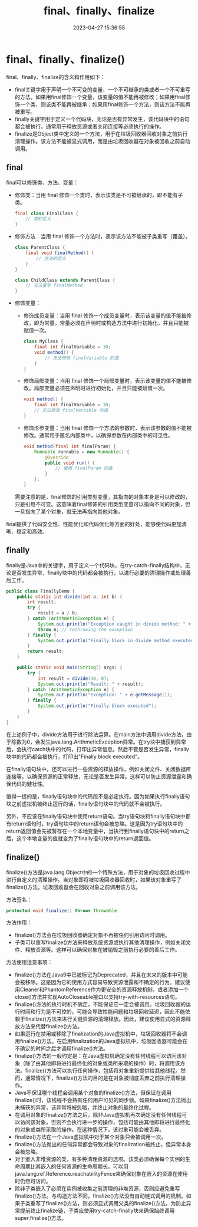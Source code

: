 ﻿---
title: final、finally、finalize
date: 2023-04-27 15:36:55
summary: 本文分享Java基础语法中的final、finally、finalize的区别。
tags:
- Java
categories:
- Java
---

# final、finally、finalize()

final、finally、finalize的含义和作用如下：
- final关键字用于声明一个不可变的变量、一个不可继承的类或者一个不可重写的方法。如果用final修饰一个变量，该变量的值不能再被修改；如果用final修饰一个类，则该类不能再被继承；如果用final修饰一个方法，则该方法不能再被重写。
- finally关键字用于定义一个代码块，无论是否有异常发生，该代码块中的语句都会被执行。通常用于释放资源或者关闭连接等必须执行的操作。
- finalize是Object类中定义的一个方法，用于在垃圾回收器回收对象之前执行清理操作。该方法不能被显式调用，而是由垃圾回收器在对象被回收之前自动调用。

## final

final可以修饰类、方法、变量：
- 修饰类：当用 final 修饰一个类时，表示该类是不可被继承的，即不能有子类。
    ```java
    final class FinalClass {
        // 类的定义
    }
    ```
- 修饰方法：当用 final 修饰一个方法时，表示该方法不能被子类重写（覆盖）。
    ```java
    class ParentClass {
        final void finalMethod() {
            // 方法的定义
        }
    }

    class ChildClass extends ParentClass {
        // 无法重写 finalMethod
    }
    ```
- 修饰变量：
    - 修饰成员变量：当用 final 修饰一个成员变量时，表示该变量的值不能被修改，即为常量。常量必须在声明时或构造方法中进行初始化，并且只能被赋值一次。
        ```java
        class MyClass {
            final int finalVariable = 10;
            void method() {
                // 无法修改 finalVariable 的值
            }
        }
        ```
    - 修饰局部变量：当用 final 修饰一个局部变量时，表示该变量的值不能被修改。局部变量必须在声明时进行初始化，并且只能被赋值一次。
        ```java
        void method() {
            final int finalVariable = 10;
            // 无法修改 finalVariable 的值
        }
        ```

    - 修饰形参变量：当用 final 修饰一个方法的参数时，表示该参数的值不能被修改。通常用于匿名内部类中，以确保参数在内部类中的可见性。
        ```java
        void method(final int finalParam) {
            Runnable runnable = new Runnable() {
                @Override
                public void run() {
                    // 使用 finalParam 的值
                }
            };
        }
        ```
    需要注意的是，final修饰的引用类型变量，其指向的对象本身是可以修改的，只是引用不可变。这意味着final修饰的引用类型变量可以指向不同的对象，但一旦指向了某个对象，就无法再指向其他对象。

final提供了代码安全性、性能优化和代码优化等方面的好处，能够使代码更加清晰、稳定和高效。

## finally

finally是Java中的关键字，用于定义一个代码块，在try-catch-finally结构中，无论是否发生异常，finally块中的代码都会被执行，以进行必要的清理操作或处理善后工作。

```java
public class FinallyDemo {
    public static int divide(int a, int b) {
        int result;
        try {
            result = a / b;
        } catch (ArithmeticException e) {
            System.out.println("Exception caught in divide method: " + e.getMessage());
            throw e; // rethrowing the exception
        } finally {
            System.out.println("Finally block in divide method executed");
        }
        return result;
    }

    public static void main(String[] args) {
        try {
            int result = divide(10, 0);
            System.out.println("Result: " + result);
        } catch (ArithmeticException e) {
            System.out.println("Exception: " + e.getMessage());
        } finally {
            System.out.println("Finally block executed");
        }
    }
}
```

在上述例子中，divide方法用于进行除法运算。在main方法中调用divide方法，由于除数为0，会发生java.lang.ArithmeticException异常。在try块中捕获到异常后，会执行catch块中的代码，打印出异常信息。然后不管是否发生异常，finally块中的代码都会被执行，打印出"Finally block executed"。

在finally语句块中，还可以进行一些资源的释放操作，例如关闭文件、关闭数据库连接等，以确保资源的正常释放，无论是否发生异常。这样可以防止资源泄露和确保代码的健壮性。

值得一提的是，finally语句块中的代码段不是必定执行。因为如果执行finally语句块之前虚拟机被终止运行的话，finally语句块中的代码就不会被执行。

另外，不应该在finally语句块中使用return语句。当try语句块和finally语句块中都有return语句时，try语句块中的return语句会被忽略。这是因为try语句块中的return返回值会先被暂存在一个本地变量中，当执行到finally语句块中的return之后，这个本地变量的值就变为了finally语句块中的return返回值。

## finalize()

finalize()方法是java.lang.Object中的一个特殊方法，用于对象的垃圾回收过程中进行自定义的清理操作。当对象即将被垃圾回收器回收时，如果该对象重写了finalize()方法，垃圾回收器会在回收对象之前调用该方法。

方法签名：
```java
protected void finalize() throws Throwable
```

方法作用：
- finalize()方法会在垃圾回收器确定对象不再被任何引用访问时调用。
- 子类可以重写finalize()方法来释放系统资源或执行其他清理操作，例如关闭文件、释放资源等。这样可以确保对象在被销毁之前执行必要的善后工作。

方法使用注意事项：
- finalize()方法在Java9中已被标记为Deprecated，并且在未来的版本中可能会被移除。这是因为它的使用方式容易导致资源泄露和不确定的行为。建议使用Cleaner和PhantomReference作为更安全的资源释放机制，或者添加一个close()方法并实现AutoCloseable接口以支持try-with-resources语句。
- finalize()方法的执行时机不确定，不能保证它一定会被调用。垃圾回收器的运行时间和行为是不可控的，可能会导致性能问题和垃圾回收延迟，因此不能依赖于finalize()方法来进行关键资源的清理释放。因此，建议使用显式的资源释放方法来代替finalize()方法。
- 如果运行在禁用或移除了finalization的Java虚拟机中，垃圾回收器将不会调用finalize()方法。在启用finalization的Java虚拟机中，垃圾回收器可能会在不确定的时间之后才调用finalize()方法。
- finalize()方法的一般约定是：在Java虚拟机确定没有任何线程可以访问该对象（除了由其他即将进行最终化的对象或类所采取的操作）时，将调用该方法。finalize()方法可以执行任何操作，包括将对象重新提供给其他线程。然而，通常情况下，finalize()方法的目的是在对象被彻底丢弃之前执行清理操作。
- Java不保证哪个线程会调用某个对象的finalize()方法，但保证在调用finalize()时，该线程不会持有任何用户可见的同步锁。如果finalize()方法抛出未捕获的异常，该异常将被忽略，并终止对象的最终化过程。
- 在调用对象的finalize()方法之后，除非Java虚拟机再次确定没有任何线程可以访问该对象，否则不会执行进一步的操作，包括可能由其他即将进行最终化的对象或类所采取的操作。在这种情况下，该对象可能会被丢弃。
- finalize()方法在一个Java虚拟机中对于某个对象只会被调用一次。
- finalize()方法抛出的任何异常都会导致对象的finalization被终止，但异常本身会被忽略。
- 对于嵌入非堆资源的类，有多种清理资源的选项。该类必须确保每个实例的生命周期比其嵌入的任何资源的生命周期长。可以用java.lang.ref.Reference.reachabilityFence来确保对象在嵌入的资源在使用时仍然可访问。
- 除非子类嵌入了必须在实例被收集之前清理的非堆资源，否则应避免重写finalize()方法。与构造方法不同，finalize()方法没有自动链式调用的机制。如果子类重写了finalize()方法，则必须显式调用父类的finalize()方法。为防止异常提前终止finalize链，子类应使用try-catch-finally块来确保始终调用super.finalize()方法。
